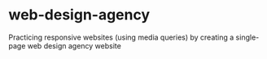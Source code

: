 # web-design-agency
Practicing responsive websites (using media queries) by creating a single-page web design agency website
